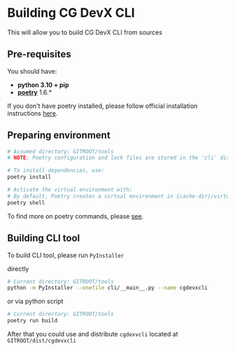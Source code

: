 # Building CG DevX CLI

This will allow you to build CG DevX CLI from sources

## Pre-requisites

You should have:

- **python 3.10 + pip**
- **[poetry](https://python-poetry.org/)** 1.6.*

If you don't have poetry installed, please follow official installation
instructions [here](https://python-poetry.org/docs/#installation).

## Preparing environment

```bash
# Assumed directory: GITROOT/tools
# NOTE: Poetry configuration and lock files are stored in the 'cli' directory.

# To install dependencies, use:
poetry install

# Activate the virtual environment with:
# By default, Poetry creates a virtual environment in {cache-dir}/virtualenvs
poetry shell
```

To find more on poetry commands, please [see](https://python-poetry.org/docs/basic-usage/).

## Building CLI tool

To build CLI tool, please run `PyInstaller`

directly

```bash 
# Current directory: GITROOT/tools
python -m PyInstaller --onefile cli/__main__.py --name cgdevxcli
```

or via python script

```bash 
# Current directory: GITROOT/tools
poetry run build
```

After that you could use and distribute `cgdexvcli` located at `GITROOT/dist/cgdevxcli`
